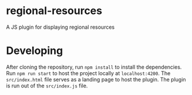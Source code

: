 # regional-resources
A JS plugin for displaying regional resources

# Developing
After cloning the repository, run `npm install` to install the dependencies. Run `npm run start` to host the project locally at `localhost:4200`. The `src/index.html` file serves as a landing page to host the plugin. The plugin is run out of the `src/index.js` file.
